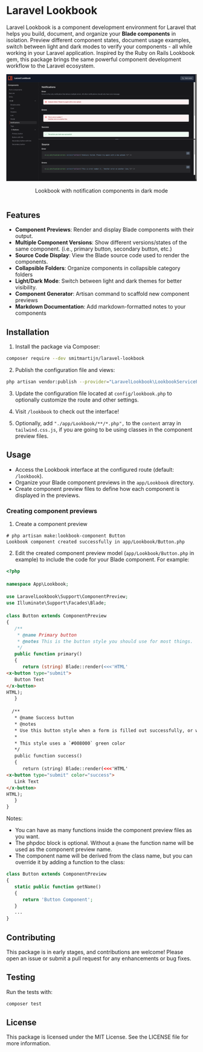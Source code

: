 # Laravel Lookbook

Laravel Lookbook is a component development environment for Laravel that helps you build, document, and organize your **Blade components** in isolation. Preview different component states, document usage examples, switch between light and dark modes to verify your components - all while working in your Laravel application. Inspired by the Ruby on Rails Lookbook gem, this package brings the same powerful component development workflow to the Laravel ecosystem.

<div style="display: flex; justify-content: space-between;">
  <div style="text-align: center;">
    <a href="images/screenshot-dark-mode.png" target="_blank">
      <img src="images/screenshot-dark-mode.png" alt="Dark Mode">
    </a>
    <p>Lookbook with notification components in dark mode</p>
  </div>
</div>

## Features

- **Component Previews**: Render and display Blade components with their output.
- **Multiple Component Versions**: Show different versions/states of the same component. (i.e., primary button, secondary button, etc.)
- **Source Code Display**: View the Blade source code used to render the components.
- **Collapsible Folders**: Organize components in collapsible category folders
- **Light/Dark Mode**: Switch between light and dark themes for better visibility.
- **Component Generator**: Artisan command to scaffold new component previews
- **Markdown Documentation**: Add markdown-formatted notes to your components


## Installation

1. Install the package via Composer:

```bash
composer require --dev smitmartijn/laravel-lookbook
```

2. Publish the configuration file and views:

```bash
php artisan vendor:publish --provider="LaravelLookbook\LookbookServiceProvider"
```

3. Update the configuration file located at `config/lookbook.php` to optionally customize the route and other settings.

4. Visit `/lookbook` to check out the interface!

5. Optionally, add `"./app/Lookbook/**/*.php",` to the `content` array in `tailwind.css.js`, if you are going to be using classes in the component preview files.

## Usage

- Access the Lookbook interface at the configured route (default: `/lookbook`).
- Organize your Blade component previews in the `app/Lookbook` directory.
- Create component preview files to define how each component is displayed in the previews.

### Creating component previews

1. Create a component preview

```
# php artisan make:lookbook-component Button
Lookbook component created successfully in app/Lookbook/Button.php
```

2. Edit the created component preview model (`app/Lookbook/Button.php` in example) to include the code for your Blade component. For example:


```php
<?php

namespace App\Lookbook;

use LaravelLookbook\Support\ComponentPreview;
use Illuminate\Support\Facades\Blade;

class Button extends ComponentPreview
{
   /**
    * @name Primary button
    * @notes This is the button style you should use for most things.
    */
   public function primary()
   {
      return (string) Blade::render(<<<'HTML'
<x-button type="submit">
   Button Text
</x-button>
HTML);
   }

  /**
   * @name Success button
   * @notes
   * Use this button style when a form is filled out successfully, or we want to encourage users to click this.
   *
   * This style uses a `#008000` green color
   */
   public function success()
   {
      return (string) Blade::render(<<<'HTML'
<x-button type="submit" color="success">
   Link Text
</x-button>
HTML);
   }
}
```

Notes:
- You can have as many functions inside the component preview files as you want.
- The phpdoc block is optional. Without a `@name` the function name will be used as the component preview name.
- The component name will be derived from the class name, but you can override it by adding a function to the class:

```php
class Button extends ComponentPreview
{
   static public function getName()
   {
      return 'Button Component';
   }
   ...
}
```

## Contributing

This package is in early stages, and contributions are welcome! Please open an issue or submit a pull request for any enhancements or bug fixes.

## Testing

Run the tests with:

```bash
composer test
```

## License

This package is licensed under the MIT License. See the LICENSE file for more information.